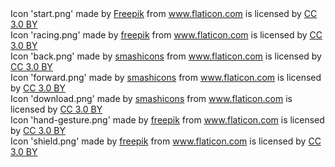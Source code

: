 <div>Icon 'start.png' made by <a href="https://www.flaticon.com/authors/freepik" title="Freepik">Freepik</a> from <a href="https://www.flaticon.com/" 			    title="Flaticon">www.flaticon.com</a> is licensed by <a href="http://creativecommons.org/licenses/by/3.0/"	   title="Creative Commons BY 3.0" target="_blank">CC 3.0 BY</a></div>

<div>Icon 'racing.png' made by <a href="https://www.flaticon.com/authors/freepik" title="Racing">freepik</a> from <a href="https://www.flaticon.com/"     title="Flaticon">www.flaticon.com</a> is licensed by <a href="http://creativecommons.org/licenses/by/3.0/"     title="Creative Commons BY 3.0" target="_blank">CC 3.0 BY</a></div>

<div>Icon 'back.png' made by <a href="https://www.flaticon.com/authors/smashicons" title="Back">smashicons</a> from <a href="https://www.flaticon.com/"     title="Flaticon">www.flaticon.com</a> is licensed by <a href="http://creativecommons.org/licenses/by/3.0/"     title="Creative Commons BY 3.0" target="_blank">CC 3.0 BY</a></div>

<div>Icon 'forward.png' made by <a href="https://www.flaticon.com/authors/smashicons" title="Forward">smashicons</a> from <a href="https://www.flaticon.com/"     title="Flaticon">www.flaticon.com</a> is licensed by <a href="http://creativecommons.org/licenses/by/3.0/"     title="Creative Commons BY 3.0" target="_blank">CC 3.0 BY</a></div>

<div>Icon 'download.png' made by <a href="https://www.flaticon.com/authors/smashicons" title="Download">smashicons</a> from <a href="https://www.flaticon.com/"     title="Flaticon">www.flaticon.com</a> is licensed by <a href="http://creativecommons.org/licenses/by/3.0/"     title="Creative Commons BY 3.0" target="_blank">CC 3.0 BY</a></div>

<div>Icon 'hand-gesture.png' made by <a href="https://www.flaticon.com/authors/freepik" title="Hand gesture">freepik</a> from <a href="https://www.flaticon.com/"     title="Flaticon">www.flaticon.com</a> is licensed by <a href="http://creativecommons.org/licenses/by/3.0/"     title="Creative Commons BY 3.0" target="_blank">CC 3.0 BY</a></div>

<div>Icon 'shield.png' made by <a href="https://www.flaticon.com/authors/freepik" title="shield">freepik</a> from <a href="https://www.flaticon.com/"     title="Flaticon">www.flaticon.com</a> is licensed by <a href="http://creativecommons.org/licenses/by/3.0/"     title="Creative Commons BY 3.0" target="_blank">CC 3.0 BY</a></div>
